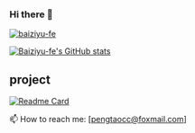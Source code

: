 ### Hi there 👋

<!--
**dongyuanxin/dongyuanxin** is a ✨ _special_ ✨ repository because its `README.md` (this file) appears on your GitHub profile.

Here are some ideas to get you started:

- 🔭 I’m currently working on ...
- 🌱 I’m currently learning ...
- 👯 I’m looking to collaborate on ...
- 🤔 I’m looking for help with ...
- 💬 Ask me about ...
- 📫 How to reach me: ...
- 😄 Pronouns: ...
- ⚡ Fun fact: ...
-->

<!--
- 🔭 I’m currently studying at [Xi’an University of Posts & Telecommunications](http://www.xiyou.edu.cn/)
- 🌱 I’m currently learning [Architecture Design](http://pengtaoa.github.io/)
- 
- 💬 Ask me about ....
-->
<!--
[![Pengtao's github stats](https://github-readme-stats.vercel.app/api?username=pengtaoa&show_icons=true&theme=tokyonight)](http://pengtaoa.github.io/)

-->
<!--

[![Top Langs](https://github-readme-stats.vercel.app/api/top-langs/?username=pengtaoa&theme=tokyonight)](http://pengtaoa.github.io/)

-->
[![baiziyu-fe](https://github-readme-streak-stats.herokuapp.com/?user=baiziyu-fe&theme=nightowl)](https://github.com/pengtaoa)

[![Baiziyu-fe's GitHub stats](https://github-readme-stats.vercel.app/api?username=baiziyu-fe&hide=contribs,prs&count_private=true&theme=radical)](https://github.com/pengtaoa)


## project

[![Readme Card](https://github-readme-stats.vercel.app/api/pin/?username=pengtaoa&repo=myHooks&theme=nightowl)]()

📫 How to reach me: [pengtaocc@foxmail.com]


